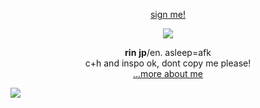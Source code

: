 <p align="center">
    <a href="https://www.yourworldoftext.com/~rinne/3">sign me!</a>
</p>



<p align="center">
<img src="https://files.catbox.moe/d10a3i.gif">
</p>



<p align="center">
    <b>rin</b> <b>jp</b>/en. asleep=afk
<br>c+h and inspo ok, dont copy me please!
    <br> <a href="https://github.com/megatensei/xtra">...more about me</a>  
</p>    


![](https://komarev.com/ghpvc/?username=megatensei&color=E5A5B0&style=flat&label=bystanders) 

